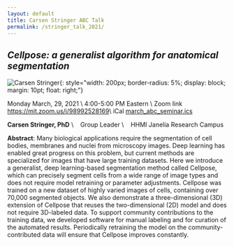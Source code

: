 ```yaml
---
layout: default
title: Carsen Stringer ABC Talk
permalink: /stringer_talk_2021/
---
```


<meta name="twitter:card" content="summary_large_image" />
<meta name="twitter:site" content="@GibsonNews" />
<meta name="twitter:title" content="Carsen Stringer - Cellpose: a generalist algorithm for anatomical
segmentation" />
<meta name="twitter:description" content="March 29 4-5PM Eastern: click for Zoom link and iCal" />
<meta name="twitter:image" content="https://gibsonlab.io/talks/stringer.png" />

## ***Cellpose: a generalist algorithm for anatomical segmentation***

![Carsen Stringer](http://www.gatsby.ucl.ac.uk/~cstringer/carsen.jpg){: style="width: 200px;
    border-radius: 5%;
    display: block;
    margin: 10pt;
    float: right;"}



Monday March, 29, 2021 \\
4:00-5:00 PM Eastern  \\
Zoom link <i class="fa fa-external-link"></i> <https://mit.zoom.us/j/98992528169>\\
iCal <i class="fas fa-file-download"></i> [march_abc_seminar.ics](/talks/march_abc_seminar.ics)



**Carsen Stringer, PhD** \\
&nbsp;&nbsp; Group Leader \\
&nbsp;&nbsp; HHMI Janelia Research Campus



**Abstract**: Many biological applications require the segmentation of cell bodies, membranes and nuclei from microscopy images. Deep learning has enabled great progress on this problem, but current methods are specialized for images that have large training datasets. Here we introduce a generalist, deep learning-based segmentation method called Cellpose, which can precisely segment cells from a wide range of image types and does not require model retraining or parameter adjustments. Cellpose was trained on a new dataset of highly varied images of cells, containing over 70,000 segmented objects. We also demonstrate a three-dimensional (3D) extension of Cellpose that reuses the two-dimensional (2D) model and does not require 3D-labeled data. To support community contributions to the training data, we developed software for manual labeling and for curation of the automated results. Periodically retraining the model on the community-contributed data will ensure that Cellpose improves constantly.
